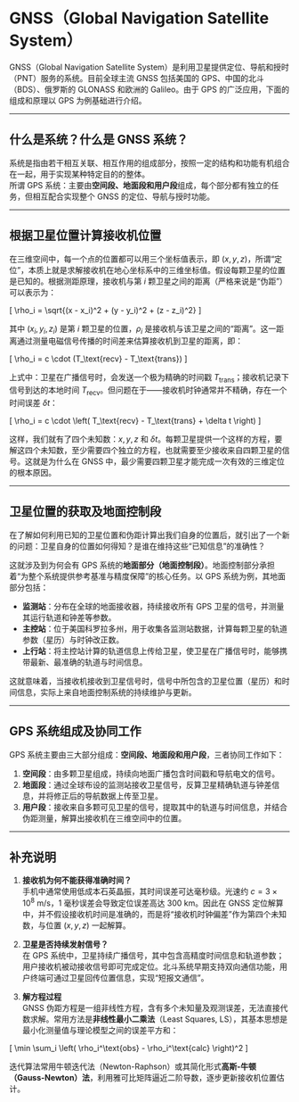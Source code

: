 # GNSS（Global Navigation Satellite System）

GNSS（Global Navigation Satellite System）是利用卫星提供定位、导航和授时（PNT）服务的系统。目前全球主流 GNSS 包括美国的 GPS、中国的北斗（BDS）、俄罗斯的 GLONASS 和欧洲的 Galileo。由于 GPS 的广泛应用，下面的组成和原理以 GPS 为例基础进行介绍。

---

## 什么是系统？什么是 GNSS 系统？

系统是指由若干相互关联、相互作用的组成部分，按照一定的结构和功能有机组合在一起，用于实现某种特定目的的整体。  
所谓 GPS 系统：主要由**空间段、地面段和用户段**组成，每个部分都有独立的任务，但相互配合实现整个 GNSS 的定位、导航与授时功能。

---

## 根据卫星位置计算接收机位置

在三维空间中，每一个点的位置都可以用三个坐标值表示，即 $(x, y, z)$，所谓“定位”，本质上就是求解接收机在地心坐标系中的三维坐标值。假设每颗卫星的位置是已知的。根据测距原理，接收机与第 $i$ 颗卫星之间的距离（严格来说是“伪距”）可以表示为：

\[
\rho_i = \sqrt{(x - x_i)^2 + (y - y_i)^2 + (z - z_i)^2}
\]

其中 $(x_i, y_i, z_i)$ 是第 $i$ 颗卫星的位置，$\rho_i$ 是接收机与该卫星之间的“距离”。这一距离通过测量电磁信号传播的时间差来估算接收机到卫星的距离，即：

\[
\rho_i = c \cdot (T_\text{recv} - T_\text{trans})
\]

上式中：卫星在广播信号时，会发送一个极为精确的时间戳 $T_\text{trans}$；接收机记录下信号到达的本地时间 $T_\text{recv}$。但问题在于——接收机时钟通常并不精确，存在一个时间误差 $\delta t$：

\[
\rho_i = c \cdot \left( T_\text{recv} - T_\text{trans} + \delta t \right)
\]

这样，我们就有了四个未知数：$x, y, z$ 和 $\delta t$。每颗卫星提供一个这样的方程，要解这四个未知数，至少需要四个独立的方程，也就需要至少接收来自四颗卫星的信号。这就是为什么在 GNSS 中，最少需要四颗卫星才能完成一次有效的三维定位的根本原因。

---

## 卫星位置的获取及地面控制段

在了解如何利用已知的卫星位置和伪距计算出我们自身的位置后，就引出了一个新的问题：卫星自身的位置如何得知？是谁在维持这些“已知信息”的准确性？  

这就涉及到为何会有 GPS 系统的**地面部分（地面控制段）**。地面控制部分承担着“为整个系统提供参考基准与精度保障”的核心任务。以 GPS 系统为例，其地面部分包括：

- **监测站**：分布在全球的地面接收器，持续接收所有 GPS 卫星的信号，并测量其运行轨道和钟差等参数。
- **主控站**：位于美国科罗拉多州，用于收集各监测站数据，计算每颗卫星的轨道参数（星历）与时钟改正数。
- **上行站**：将主控站计算的轨道信息上传给卫星，使卫星在广播信号时，能够携带最新、最准确的轨道与时间信息。

这就意味着，当接收机接收到卫星信号时，信号中所包含的卫星位置（星历）和时间信息，实际上来自地面控制系统的持续维护与更新。

---

## GPS 系统组成及协同工作

GPS 系统主要由三大部分组成：**空间段、地面段和用户段**，三者协同工作如下：

1. **空间段**：由多颗卫星组成，持续向地面广播包含时间戳和导航电文的信号。
2. **地面段**：通过全球布设的监测站接收卫星信号，反算卫星精确轨道与钟差信息，并将修正后的导航数据上传至卫星。
3. **用户段**：接收来自多颗可见卫星的信号，提取其中的轨道与时间信息，并结合伪距测量，解算出接收机在三维空间中的位置。

---

## 补充说明

1. **接收机为何不能获得准确时间？**  
   手机中通常使用低成本石英晶振，其时间误差可达毫秒级。光速约 $c = 3 \times 10^8 \ \mathrm{m/s}$，1 毫秒误差会导致定位误差高达 300 km。因此在 GNSS 定位解算中，并不假设接收机时间是准确的，而是将“接收机时钟偏差”作为第四个未知数，与位置 $(x, y, z)$ 一起解算。

2. **卫星是否持续发射信号？**  
   在 GPS 系统中，卫星持续广播信号，其中包含高精度时间信息和轨道参数；用户接收机被动接收信号即可完成定位。北斗系统早期支持双向通信功能，用户终端可通过卫星回传位置信息，实现“短报文通信”。

3. **解方程过程**  
   GNSS 伪距方程是一组非线性方程，含有多个未知量及观测误差，无法直接代数求解。常用方法是**非线性最小二乘法**（Least Squares, LS），其基本思想是最小化测量值与理论模型之间的误差平方和：

\[
\min \sum_i \left( \rho_i^\text{obs} - \rho_i^\text{calc} \right)^2
\]

迭代算法常用牛顿迭代法（Newton-Raphson）或其简化形式**高斯-牛顿（Gauss-Newton）法**，利用雅可比矩阵逼近二阶导数，逐步更新接收机位置估计。
